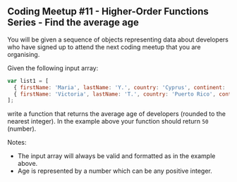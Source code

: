 ## Coding Meetup #11 - Higher-Order Functions Series - Find the average age
You will be given a sequence of objects representing data about developers who have signed up to attend the next coding meetup that you are organising.

Given the following input array:
```javascript
var list1 = [
  { firstName: 'Maria', lastName: 'Y.', country: 'Cyprus', continent: 'Europe', age: 30, language: 'Java' },
  { firstName: 'Victoria', lastName: 'T.', country: 'Puerto Rico', continent: 'Americas', age: 70, language: 'Python' },
];
```
write a function that returns the average age of developers (rounded to the nearest integer). In the example above your function should return ```50``` (number).

Notes:
<ul>
<li>The input array will always be valid and formatted as in the example above.</li>
<li>Age is represented by a number which can be any positive integer.</li>
</ul>